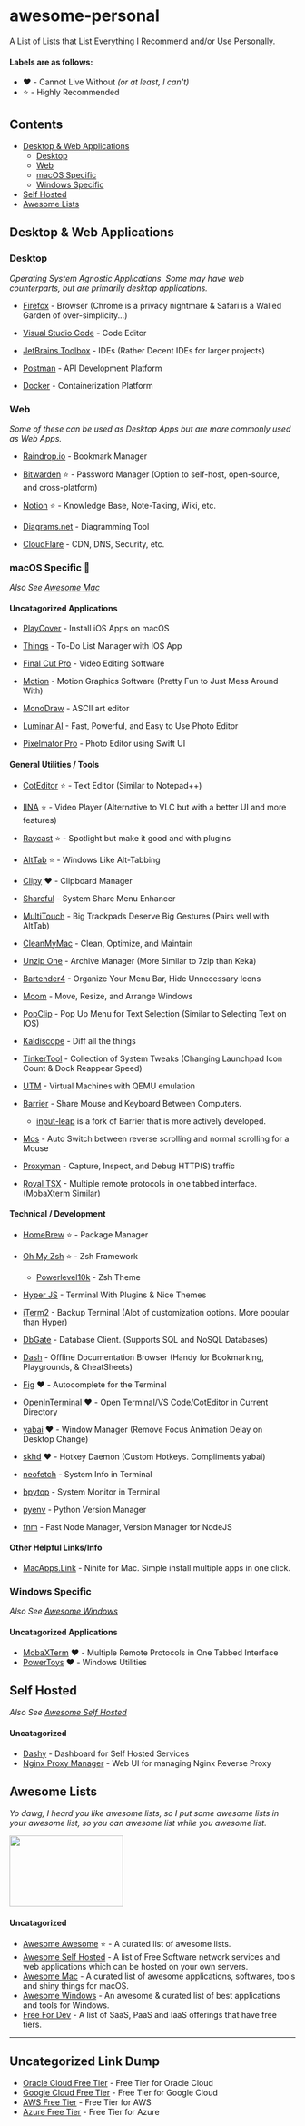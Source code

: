 # awesome-personal

A List of Lists that List Everything I Recommend and/or Use Personally.

#### Labels are as follows:

<!-- * :star: - Cannot Live Without
* :heart: - Highly Recommended
* :+1: - Recommended -->

* ❤️ - Cannot Live Without  *(or at least, I can't)*
* ⭐️ - Highly Recommended
<!-- * 👍 - Recommended --> 


## Contents

- [Desktop & Web Applications](#desktop--web-applications)
    - [Desktop](#desktop)
    - [Web](#web)
    - [macOS Specific](#macOS-Specific-)
    - [Windows Specific](#Windows)
- [Self Hosted](#Self-Hosted)
- [Awesome Lists](#awesome-lists)

## Desktop & Web Applications

### Desktop

*Operating System Agnostic Applications. Some may have web counterparts, but are primarily desktop applications.*

- [Firefox](https://www.mozilla.org/en-US/firefox/) - Browser (Chrome is a privacy nightmare & Safari is a Walled Garden of over-simplicity...)

- [Visual Studio Code](https://code.visualstudio.com/) - Code Editor

- [JetBrains Toolbox](https://www.jetbrains.com/toolbox-app/) - IDEs (Rather Decent IDEs for larger projects)

- [Postman](https://www.getpostman.com/) - API Development Platform

- [Docker](https://www.docker.com/) - Containerization Platform

### Web

*Some of these can be used as Desktop Apps but are more commonly used as Web Apps.*

- [Raindrop.io](https://raindrop.io/) - Bookmark Manager

- [Bitwarden](https://bitwarden.com/) ⭐️ - Password Manager (Option to self-host, open-source, and cross-platform)

- [Notion](https://www.notion.so/) ⭐️ - Knowledge Base, Note-Taking, Wiki, etc.

- [Diagrams.net](https://www.diagrams.net/) - Diagramming Tool

- [CloudFlare](https://www.cloudflare.com/) - CDN, DNS, Security, etc.



### macOS Specific 

*Also See [Awesome Mac](https://github.com/jaywcjlove/awesome-mac)*

#### Uncatagorized Applications

- [PlayCover](https://github.com/PlayCover/PlayCover) - Install iOS Apps on macOS

- [Things](https://culturedcode.com/things/) - To-Do List Manager with IOS App

- [Final Cut Pro](https://www.apple.com/final-cut-pro/) - Video Editing Software

- [Motion](https://www.apple.com/final-cut-pro/motion/) - Motion Graphics Software (Pretty Fun to Just Mess Around With)

- [MonoDraw](https://monodraw.helftone.com/) - ASCII art editor

- [Luminar AI](https://skylum.com/luminar-ai) - Fast, Powerful, and Easy to Use Photo Editor

- [Pixelmator Pro](https://www.pixelmator.com/pro/) - Photo Editor using Swift UI

#### General Utilities / Tools

- [CotEditor](https://coteditor.com/) ⭐️ - Text Editor (Similar to Notepad++)

- [IINA](https://github.com/iina/iina) ⭐️ - Video Player (Alternative to VLC but with a better UI and more features)

- [Raycast](https://raycast.com/) ⭐️ - Spotlight but make it good and with plugins

- [AltTab](https://alt-tab-macos.netlify.app/) ⭐️ - Windows Like Alt-Tabbing

- [Clipy](https://github.com/Clipy/Clipy) ❤️ - Clipboard Manager

- [Shareful](https://apps.apple.com/us/app/shareful/id1522267256?mt=12) - System Share Menu Enhancer

- [MultiTouch](https://multitouch.app/) - Big Trackpads Deserve Big Gestures (Pairs well with AltTab)

- [CleanMyMac](https://cleanmymac.com/) - Clean, Optimize, and Maintain

- [Unzip One](https://apps.apple.com/us/app/unarchiver-one-rar-zip-tool/id1127253508?mt=12) - Archive Manager (More Similar to 7zip than Keka)

- [Bartender4](https://www.macbartender.com/Bartender4/) - Organize Your Menu Bar, Hide Unnecessary Icons

- [Moom](https://manytricks.com/moom/) - Move, Resize, and Arrange Windows

- [PopClip](https://pilotmoon.com/popclip/) - Pop Up Menu for Text Selection (Similar to Selecting Text on IOS)

- [Kaldiscope](https://kaleidoscope.app/) - Diff all the things

- [TinkerTool](https://www.bresink.com/osx/TinkerTool.html) - Collection of System Tweaks (Changing Launchpad Icon Count & Dock Reappear Speed)

- [UTM](https://github.com/utmapp/UTM) - Virtual Machines with QEMU emulation

- [Barrier](https://github.com/debauchee/barrier) - Share Mouse and Keyboard Between Computers.
    - [input-leap](https://github.com/input-leap/input-leap) is a fork of Barrier that is more actively developed.

- [Mos](https://mos.caldis.me/) - Auto Switch between reverse scrolling and normal scrolling for a Mouse

- [Proxyman](https://proxyman.io/) - Capture, Inspect, and Debug HTTP(S) traffic

- [Royal TSX](https://royaltsx.com/) - Multiple remote protocols in one tabbed interface. (MobaXterm Similar)


#### Technical / Development

- [HomeBrew](https://brew.sh/) ⭐️ - Package Manager

- [Oh My Zsh](https://ohmyz.sh/) ⭐️ - Zsh Framework
    - [Powerlevel10k](https://github.com/romkatv/powerlevel10k) - Zsh Theme

- [Hyper JS](https://github.com/vercel/hyper) - Terminal With Plugins & Nice Themes

- [iTerm2](https://iterm2.com/) - Backup Terminal (Alot of customization options. More popular than Hyper)

- [DbGate](https://github.com/dbgate/dbgate) - Database Client. (Supports SQL and NoSQL Databases)

- [Dash](https://kapeli.com/dash) - Offline Documentation Browser (Handy for Bookmarking, Playgrounds, & CheatSheets)

- [Fig](https://fig.io/) ❤️ - Autocomplete for the Terminal

- [OpenInTerminal](https://github.com/Ji4n1ng/OpenInTerminal) ❤️ - Open Terminal/VS Code/CotEditor in Current Directory

- [yabai](https://github.com/koekeishiya/yabai) ❤️ - Window Manager (Remove Focus Animation Delay on Desktop Change)

- [skhd](https://github.com/koekeishiya/skhd) ❤️ - Hotkey Daemon (Custom Hotkeys. Compliments yabai)

- [neofetch](https://github.com/dylanaraps/neofetch) - System Info in Terminal

- [bpytop](https://github.com/aristocratos/bpytop) - System Monitor in Terminal

- [pyenv](https://github.com/pyenv/pyenv) - Python Version Manager

- [fnm](https://github.com/Schniz/fnm) - Fast Node Manager, Version Manager for NodeJS


#### Other Helpful Links/Info

- [MacApps.Link](https://macapps.link/en/) - Ninite for Mac. Simple install multiple apps in one click.



### Windows Specific

*Also See [Awesome Windows](https://github.com/Awesome-Windows/Awesome)*

#### Uncatagorized Applications

- [MobaXTerm](https://mobaxterm.mobatek.net/) ❤️ - Multiple Remote Protocols in One Tabbed Interface
- [PowerToys](https://github.com/microsoft/PowerToys) ❤️ - Windows Utilities



## Self Hosted

*Also See [Awesome Self Hosted](https://github.com/awesome-selfhosted/awesome-selfhosted)*

#### Uncatagorized

- [Dashy](https://github.com/Lissy93/dashy) - Dashboard for Self Hosted Services
- [Nginx Proxy Manager](https://github.com/NginxProxyManager/nginx-proxy-manager) - Web UI for managing Nginx Reverse Proxy



## Awesome Lists

*Yo dawg, I heard you like awesome lists, so I put some awesome lists in your awesome list, so you can awesome list while you awesome list.*

<img src="https://a.pinatafarm.com/500x323/b61ee1cc13/yo-dawg-heard-you.jpg" width="200" height="125" />

#### Uncatagorized

- [Awesome Awesome](https://github.com/sindresorhus/awesome) ⭐️ - A curated list of awesome lists.
- [Awesome Self Hosted](https://github.com/awesome-selfhosted/awesome-selfhosted) - A list of Free Software network services and web applications which can be hosted on your own servers.
- [Awesome Mac](https://github.com/jaywcjlove/awesome-mac) - A curated list of awesome applications, softwares, tools and shiny things for macOS.
- [Awesome Windows](https://github.com/Awesome-Windows/Awesome) - An awesome & curated list of best applications and tools for Windows.
- [Free For Dev](https://free-for.dev/) - A list of SaaS, PaaS and IaaS offerings that have free tiers.


--------------------------------------------------------

## Uncategorized Link Dump

- [Oracle Cloud Free Tier](https://www.oracle.com/cloud/free/) - Free Tier for Oracle Cloud
- [Google Cloud Free Tier](https://cloud.google.com/free) - Free Tier for Google Cloud
- [AWS Free Tier](https://aws.amazon.com/free/) - Free Tier for AWS
- [Azure Free Tier](https://azure.microsoft.com/en-us/free/) - Free Tier for Azure
